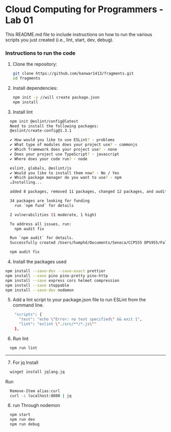 
# Cloud Computing for Programmers - Lab 01

This README.md file to include instructions on how to run the various scripts you just created (i.e., lint, start, dev, debug).

### Instructions to run the code

1. Clone the repository:

   ```bash
   git clone https://github.com/kanwar1413/fragments.git
   cd fragments
   ```

2. Install dependencies:
   ```bash
   npm init -y //will create package.json
   npm install
   ```
3. Install lint

```bash
  npm init @eslint/config@latest
  Need to install the following packages:
  @eslint/create-config@1.3.1

  ✔ How would you like to use ESLint? · problems
  ✔ What type of modules does your project use? · commonjs
  ✔ Which framework does your project use? · none
  ✔ Does your project use TypeScript? · javascript
  ✔ Where does your code run? · node

  eslint, globals, @eslint/js
  ✔ Would you like to install them now? · No / Yes
  ✔ Which package manager do you want to use? · npm
  ☕️Installing...

  added 8 packages, removed 11 packages, changed 12 packages, and audited 224 packages in 2s

  34 packages are looking for funding
    run `npm fund` for details

  2 vulnerabilities (1 moderate, 1 high)

  To address all issues, run:
    npm audit fix

  Run `npm audit` for details.
  Successfully created /Users/humphd/Documents/Seneca/CCP555 DPS955/Fall 2024/fragments/eslint.config.mjs file.

  npm audit fix

```

4. Install the packages used

```bash
npm install --save-dev --save-exact prettier
npm install --save pino pino-pretty pino-http
npm install --save express cors helmet compression
npm install --save stoppable
npm install --save-dev nodemon
```

5. Add a lint script to your package.json file to run ESLint from the command line.

```bash
    "scripts": {
      "test": "echo \"Error: no test specified\" && exit 1",
      "lint": "eslint \"./src/**/*.js\""
    },
```

6. Run lint

```bash
  npm run lint
```

---

7. For jq
   Install

```bash
  winget install jqlang.jq
```

Run

```bash
  Remove-Item alias:curl
  curl -s localhost:8080 | jq
```

8. run Through nodemon

```bash
  npm start
  npm run dev
  npm run debug
```
